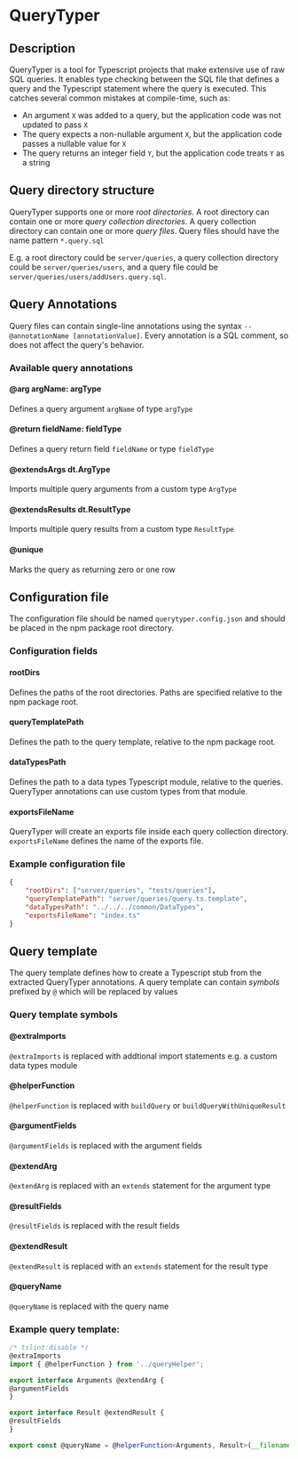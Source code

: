 # QueryTyper
## Description
QueryTyper is a tool for Typescript projects that make extensive use of raw SQL queries. It enables type checking between the SQL file that defines a query and the Typescript statement where the query is executed. This catches several common mistakes at compile-time, such as:
- An argument `X` was added to a query, but the application code was not updated to pass `X`
- The query expects a non-nullable argument `X`, but the application code passes a nullable value for `X`
- The query returns an integer field `Y`, but the application code treats `Y` as a string

## Query directory structure
QueryTyper supports one or more *root directories*.
A root directory can contain one or more *query collection directories*.
A query collection directory can contain one or more *query files*.
Query files should have the name pattern `*.query.sql`

E.g. a root directory could be `server/queries`, a query collection directory could be `server/queries/users`, and a query file could be `server/queries/users/addUsers.query.sql`.

## Query Annotations
Query files can contain single-line annotations using the syntax `-- @annotationName [annotationValue]`.
Every annotation is a SQL comment, so does not affect the query's behavior.
### Available query annotations
#### @arg argName: argType
Defines a query argument `argName` of type `argType`
#### @return fieldName: fieldType
Defines a query return field `fieldName` or type `fieldType`
#### @extendsArgs dt.ArgType
Imports multiple query arguments from a custom type `ArgType`
#### @extendsResults dt.ResultType
Imports multiple query results from a custom type `ResultType`
#### @unique
Marks the query as returning zero or one row

## Configuration file
The configuration file should be named `querytyper.config.json` and should be placed in the npm package root directory.
### Configuration fields
#### rootDirs
Defines the paths of the root directories. Paths are specified relative to the npm package root. 
#### queryTemplatePath
Defines the path to the query template, relative to the npm package root.
#### dataTypesPath
Defines the path to a data types Typescript module, relative to the queries. QueryTyper annotations can use custom types from that module.
#### exportsFileName
QueryTyper will create an exports file inside each query collection directory. `exportsFileName` defines the name of the exports file.

### Example configuration file
```json
{
    "rootDirs": ["server/queries", "tests/queries"],
    "queryTemplatePath": "server/queries/query.ts.template",
    "dataTypesPath": "../../../common/DataTypes",
    "exportsFileName": "index.ts"
}
```
## Query template
The query template defines how to create a Typescript stub from the extracted QueryTyper annotations.
A query template can contain *symbols* prefixed by `@` which will be replaced by values
### Query template symbols
#### @extraImports
`@extraImports` is replaced with addtional import statements e.g. a custom data types module
#### @helperFunction
`@helperFunction` is replaced with `buildQuery` or `buildQueryWithUniqueResult`
#### @argumentFields
`@argumentFields` is replaced with the argument fields
#### @extendArg
`@extendArg` is replaced with an `extends` statement for the argument type
#### @resultFields
`@resultFields` is replaced with the result fields
#### @extendResult
`@extendResult` is replaced with an `extends` statement for the result type
#### @queryName
`@queryName` is replaced with the query name

### Example query template:
```ts
/* tslint:disable */
@extraImports
import { @helperFunction } from '../queryHelper';

export interface Arguments @extendArg {
@argumentFields
}

export interface Result @extendResult {
@resultFields
}

export const @queryName = @helperFunction<Arguments, Result>(__filename);
```